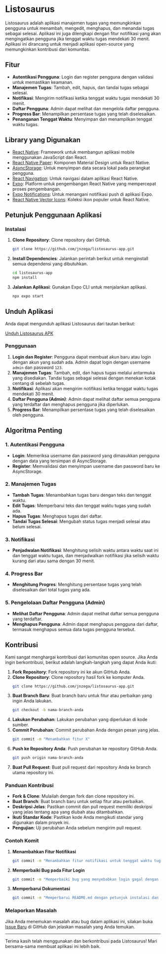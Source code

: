 # Listosaurus

Listosaurus adalah aplikasi manajemen tugas yang memungkinkan pengguna untuk menambah, mengedit, menghapus, dan menandai tugas sebagai selesai. Aplikasi ini juga dilengkapi dengan fitur notifikasi yang akan mengingatkan pengguna jika tenggat waktu tugas mendekati 30 menit. Aplikasi ini dirancang untuk menjadi aplikasi open-source yang memungkinkan kontribusi dari komunitas.

## Fitur

- **Autentikasi Pengguna**: Login dan register pengguna dengan validasi untuk memastikan keamanan.
- **Manajemen Tugas**: Tambah, edit, hapus, dan tandai tugas sebagai selesai.
- **Notifikasi**: Mengirim notifikasi ketika tenggat waktu tugas mendekati 30 menit.
- **Daftar Pengguna**: Admin dapat melihat dan mengelola daftar pengguna.
- **Progress Bar**: Menampilkan persentase tugas yang telah diselesaikan.
- **Penanganan Tenggat Waktu**: Menyimpan dan menampilkan tenggat waktu tugas.

## Library yang Digunakan

- [React Native](https://reactnative.dev/): Framework untuk membangun aplikasi mobile menggunakan JavaScript dan React.
- [React Native Paper](https://callstack.github.io/react-native-paper/): Komponen Material Design untuk React Native.
- [AsyncStorage](https://github.com/react-native-async-storage/async-storage): Untuk menyimpan data secara lokal pada perangkat pengguna.
- [React Navigation](https://reactnavigation.org/): Untuk navigasi dalam aplikasi React Native.
- [Expo](https://expo.dev/): Platform untuk pengembangan React Native yang mempercepat proses pengembangan.
- [Expo Notifications](https://docs.expo.dev/versions/latest/sdk/notifications/): Untuk menangani notifikasi push di aplikasi Expo.
- [React Native Vector Icons](https://github.com/oblador/react-native-vector-icons): Koleksi ikon populer untuk React Native.

## Petunjuk Penggunaan Aplikasi

### Instalasi

1. **Clone Repository**: Clone repository dari GitHub.
    ```bash
    git clone https://github.com/jnzega/listosaurus-app.git
    ```
2. **Install Dependencies**: Jalankan perintah berikut untuk menginstall semua dependensi yang dibutuhkan.
    ```bash
    cd listosaurus-app
    npm install
    ```
3. **Jalankan Aplikasi**: Gunakan Expo CLI untuk menjalankan aplikasi.
    ```bash
    npx expo start
    ```

## Unduh Aplikasi

Anda dapat mengunduh aplikasi Listosaurus dari tautan berikut:

[Unduh Listosaurus APK](https://github.com/jnzega/listosaurus-app/assets/listosaurus.apk)

### Penggunaan

1. **Login dan Register**: Pengguna dapat membuat akun baru atau login dengan akun yang sudah ada. Admin dapat login dengan username `admin` dan password `123`.
2. **Manajemen Tugas**: Tambah, edit, dan hapus tugas melalui antarmuka yang disediakan. Tandai tugas sebagai selesai dengan menekan kotak centang di sebelah tugas.
3. **Notifikasi**: Aplikasi akan mengirim notifikasi ketika tenggat waktu tugas mendekati 30 menit.
4. **Daftar Pengguna (Admin)**: Admin dapat melihat daftar semua pengguna yang terdaftar dan menghapus pengguna jika diperlukan.
5. **Progress Bar**: Menampilkan persentase tugas yang telah diselesaikan oleh pengguna.

## Algoritma Penting

### 1. Autentikasi Pengguna

- **Login**: Memeriksa username dan password yang dimasukkan pengguna dengan data yang tersimpan di AsyncStorage.
- **Register**: Memvalidasi dan menyimpan username dan password baru ke AsyncStorage.

### 2. Manajemen Tugas

- **Tambah Tugas**: Menambahkan tugas baru dengan teks dan tenggat waktu.
- **Edit Tugas**: Memperbarui teks dan tenggat waktu tugas yang sudah ada.
- **Hapus Tugas**: Menghapus tugas dari daftar.
- **Tandai Tugas Selesai**: Mengubah status tugas menjadi selesai atau belum selesai.

### 3. Notifikasi

- **Penjadwalan Notifikasi**: Menghitung selisih waktu antara waktu saat ini dan tenggat waktu tugas, dan menjadwalkan notifikasi jika selisih waktu kurang dari atau sama dengan 30 menit.

### 4. Progress Bar

- **Menghitung Progres**: Menghitung persentase tugas yang telah diselesaikan dari total tugas yang ada.

### 5. Pengelolaan Daftar Pengguna (Admin)

- **Melihat Daftar Pengguna**: Admin dapat melihat daftar semua pengguna yang terdaftar.
- **Menghapus Pengguna**: Admin dapat menghapus pengguna dari daftar, termasuk menghapus semua data tugas pengguna tersebut.

## Kontribusi

Kami sangat menghargai kontribusi dari komunitas open source. Jika Anda ingin berkontribusi, berikut adalah langkah-langkah yang dapat Anda ikuti:

1. **Fork Repository**: Fork repository ini ke akun GitHub Anda.
2. **Clone Repository**: Clone repository hasil fork ke komputer Anda.
    ```bash
    git clone https://github.com/jnzega/listosaurus-app.git
    ```
3. **Buat Branch Baru**: Buat branch baru untuk fitur atau perbaikan yang ingin Anda lakukan.
    ```bash
    git checkout -b nama-branch-anda
    ```
4. **Lakukan Perubahan**: Lakukan perubahan yang diperlukan di kode sumber.
5. **Commit Perubahan**: Commit perubahan Anda dengan pesan yang jelas.
    ```bash
    git commit -m "Menambahkan fitur X"
    ```
6. **Push ke Repository Anda**: Push perubahan ke repository GitHub Anda.
    ```bash
    git push origin nama-branch-anda
    ```
7. **Buat Pull Request**: Buat pull request dari repository Anda ke branch utama repository ini.

### Panduan Kontribusi

- **Fork & Clone**: Mulailah dengan fork dan clone repository ini.
- **Buat Branch**: Buat branch baru untuk setiap fitur atau perbaikan.
- **Deskripsi Jelas**: Pastikan commit dan pull request memiliki deskripsi yang jelas tentang apa yang diubah atau ditambahkan.
- **Ikuti Standar Kode**: Pastikan kode Anda mengikuti standar yang digunakan dalam proyek ini.
- **Pengujian**: Uji perubahan Anda sebelum mengirim pull request.

### Contoh Komit

1. **Menambahkan Fitur Notifikasi**
    ```bash
    git commit -m "Menambahkan fitur notifikasi untuk tenggat waktu tugas"
    ```

2. **Memperbaiki Bug pada Fitur Login**
    ```bash
    git commit -m "Memperbaiki bug yang menyebabkan login gagal dengan username ber-spasi"
    ```

3. **Memperbarui Dokumentasi**
    ```bash
    git commit -m "Memperbarui README.md dengan petunjuk instalasi dan penggunaan"
    ```

### Melaporkan Masalah

Jika Anda menemukan masalah atau bug dalam aplikasi ini, silakan buka [Issue Baru](https://github.com/jnzega/listosaurus-app/issues) di GitHub dan jelaskan masalah yang Anda temukan.

---

Terima kasih telah menggunakan dan berkontribusi pada Listosaurus! Mari bersama-sama membuat aplikasi ini lebih baik.
